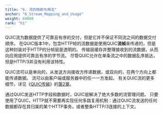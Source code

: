 ```yaml
---
title: "6. 流的映射与用法"
anchor: "6_Stream_Mapping_and_Usage"
weight: 60000
rank: "h1"
---
```


QUIC流为数据提供了可靠且有序的交付，但是它并不保证不同流之间的数据交付顺序。
在QUIC版本1中，包含HTTP帧的流数据是使用QUIC**流帧**来传递的，但是这种封装对于HTTP的分帧层是透明的。
传输层缓存并整理接收到的流数据，从而向应用提供可靠且有序的字节流。
尽管QUIC允许在单条流之中的数据乱序抵达，但是HTTP/3并没有利用该特性。

QUIC流可以是单向的，从发送方向接收方传递数据，或双向的，在两个方向上都能传递数据。
流可以由客户端或服务器中的任一一方发起。
有关QUIC流的更多细节，详见《[QUIC传输]()》的[第2章]()。

通过QUIC发送HTTP字段和数据时，QUIC层解决了绝大多数的流管理问题。
只要使用了QUIC，HTTP就不需要再实现任何多路复用机制：通过QUIC流发送的任何数据都存在其归属的某个HTTP事务，或者整条HTTP/3连接的上下文。
